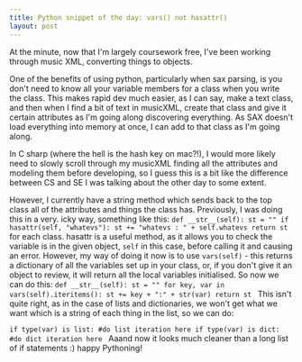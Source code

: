 ```yaml
---
title: Python snippet of the day: vars() not hasattr()
layout: post
---
```

At the minute, now that I'm largely coursework free, I've been working through music XML, converting things to objects.

One of the benefits of using python, particularly when sax parsing, is you don't need to know all your variable members for a class when you write the class. This makes rapid dev much easier, as I can say, make a text class, and then when I find a bit of text in musicXML, create that class and give it certain attributes as I'm going along discovering everything. As SAX doesn't load everything into memory at once, I can add to that class as I'm going along.

In C sharp (where the hell is the hash key on mac?!), I would more likely need to slowly scroll through my musicXML finding all the attributes and modeling them before developing, so I guess this is a bit like the difference between CS and SE I was talking about the other day to some extent.

However, I currently have a string method which sends back to the top class all of the attributes and things the class has. Previously, I was doing this in a very. icky way, something like this:
`def __str__(self):
	st = ""
	if hasattr(self, "whatevs"):
    	st += "whatevs : " + self.whatevs
 	return st`
for each class. hasattr is a useful method, as it allows you to check the variable is in the given object, `self` in this case, before calling it and causing an error.
However, my way of doing it now is to use `vars(self)` - this returns a dictionary of all the variables set up in your class, or, if you don't give it an object to review, it will return all the local variables initialised.
So now we can do this:
`def __str__(self):
	st = ""
    for key, var in vars(self).iteritems():
    	st += key + ":" + str(var)
    return st
`
This isn't quite right, as in the case of lists and dictionaries, we won't get what we want which is a string of each thing in the list, so we can do:

`if type(var) is list:
	#do list iteration here
 if type(var) is dict:
 	#do dict iteration here
`
Aaand now it looks much cleaner than a long list of if statements :) happy Pythoning!